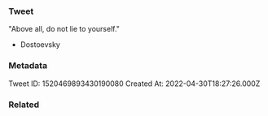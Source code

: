 ### Tweet
"Above all, do not lie to yourself." 

- Dostoevsky

### Metadata
Tweet ID: 1520469893430190080
Created At: 2022-04-30T18:27:26.000Z

### Related

